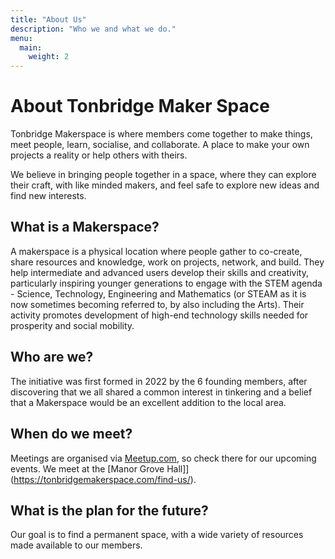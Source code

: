 ```yaml
---
title: "About Us"
description: "Who we and what we do."
menu:
  main:
    weight: 2
---
```


# About Tonbridge Maker Space

Tonbridge Makerspace is where members come together to make things, meet people, learn, socialise, and collaborate. A place to make your own projects a reality or help others with theirs.

We believe in bringing people together in a space, where they can explore their craft, with like minded makers, and feel safe to explore new ideas and find new interests. 

## What is a Makerspace?

A makerspace is a physical location where people gather to co-create, share resources and knowledge, work on projects, network, and build. They help intermediate and advanced users develop their skills and creativity, particularly inspiring younger generations to engage with the STEM agenda - Science, Technology, Engineering and Mathematics (or STEAM as it is now sometimes becoming referred to, by also including the Arts). Their activity promotes development of high-end technology skills needed for prosperity and social mobility.


## Who are we?

The initiative was first formed in 2022 by the 6 founding members, after discovering that we all shared a common interest in tinkering and a belief that a Makerspace would be an excellent addition to the local area. 

## When do we meet?

Meetings are organised via [Meetup.com](https://www.meetup.com/tonbridge-maker-space/), so check there for our upcoming events.  We meet at the [Manor Grove Hall]](https://tonbridgemakerspace.com/find-us/).

## What is the plan for the future?

Our goal is to find a permanent space, with a wide variety of resources made available to our members.  
	